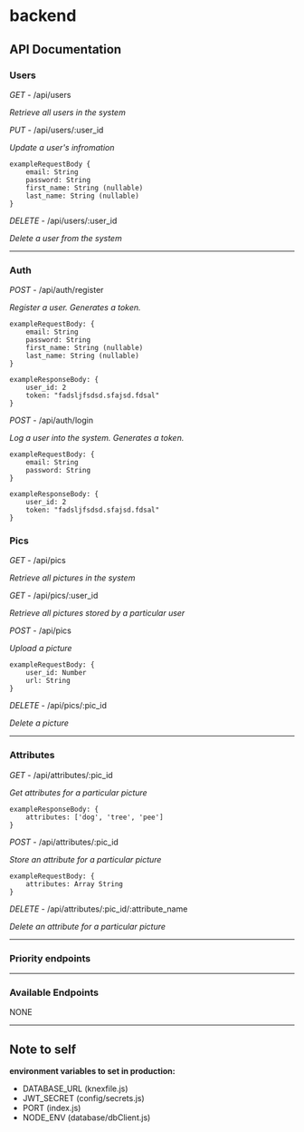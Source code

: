 # backend

## API Documentation

### Users

*GET* - /api/users 

*Retrieve all users in the system*

*PUT* - /api/users/:user_id

*Update a user's infromation*

	exampleRequestBody {
		email: String
		password: String
		first_name: String (nullable)
		last_name: String (nullable)
	}

*DELETE* - /api/users/:user_id

*Delete a user from the system*
<hr>

### Auth 

*POST* - /api/auth/register

*Register a user. Generates a token.*

	exampleRequestBody: {
		email: String
		password: String
		first_name: String (nullable)
		last_name: String (nullable)
	}

	exampleResponseBody: {
		user_id: 2
		token: "fadsljfsdsd.sfajsd.fdsal"
	}

*POST* - /api/auth/login

*Log a user into the system. Generates a token.*

	exampleRequestBody: {
		email: String
		password: String
	}

	exampleResponseBody: {
		user_id: 2
		token: "fadsljfsdsd.sfajsd.fdsal"
	}

### Pics

*GET* - /api/pics

*Retrieve all pictures in the system*

*GET* - /api/pics/:user_id

*Retrieve all pictures stored by a particular user*

*POST* - /api/pics

*Upload a picture*

	exampleRequestBody: {
		user_id: Number
		url: String
	}

*DELETE* - /api/pics/:pic_id

*Delete a picture*
<hr>


### Attributes

*GET* - /api/attributes/:pic_id

*Get attributes for a particular picture*

	exampleResponseBody: {
		attributes: ['dog', 'tree', 'pee']
	}

*POST* - /api/attributes/:pic_id

*Store an attribute for a particular picture*

	exampleRequestBody: {
		attributes: Array String	
	}

*DELETE* - /api/attributes/:pic_id/:attribute_name

*Delete an attribute for a particular picture*

<hr>

### Priority endpoints

<hr>

### Available Endpoints

NONE

<hr>

## Note to self
**environment variables to set in production:**
- DATABASE_URL (knexfile.js)
- JWT_SECRET (config/secrets.js)
- PORT (index.js)
- NODE_ENV (database/dbClient.js)

